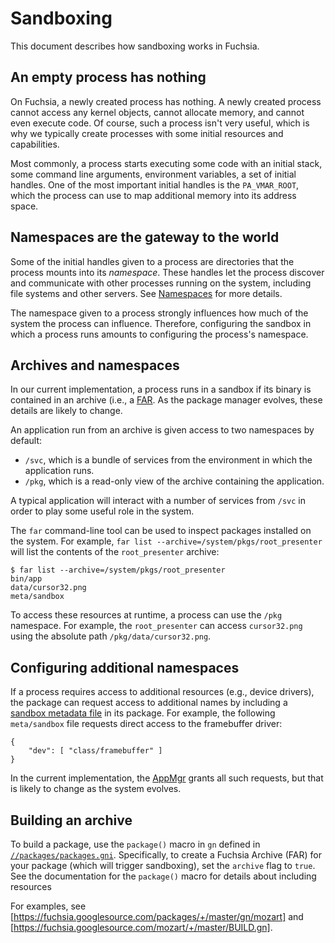 # Sandboxing

This document describes how sandboxing works in Fuchsia.

## An empty process has nothing

On Fuchsia, a newly created process has nothing. A newly created process cannot
access any kernel objects, cannot allocate memory, and cannot even execute code.
Of course, such a process isn't very useful, which is why we typically create
processes with some initial resources and capabilities.

Most commonly, a process starts executing some code with an initial stack, some
command line arguments, environment variables, a set of initial handles. One of
the most important initial handles is the `PA_VMAR_ROOT`, which the process can
use to map additional memory into its address space.

## Namespaces are the gateway to the world

Some of the initial handles given to a process are directories that the process
mounts into its _namespace_. These handles let the process discover and
communicate with other processes running on the system, including file systems
and other servers. See [Namespaces](namespaces.md) for more details.

The namespace given to a process strongly influences how much of the system the
process can influence. Therefore, configuring the sandbox in which a process
runs amounts to configuring the process's namespace.

## Archives and namespaces

In our current implementation, a process runs in a sandbox if its binary is
contained in an archive (i.e., a [FAR](glossary.md#FAR). As the package manager
evolves, these details are likely to change.

An application run from an archive is given access to two namespaces by default:

 * `/svc`, which is a bundle of services from the environment in which the
   application runs.
 * `/pkg`, which is a read-only view of the archive containing the application.

A typical application will interact with a number of services from `/svc` in
order to play some useful role in the system.

The `far` command-line tool can be used to inspect packages installed on the
system. For example, `far list --archive=/system/pkgs/root_presenter` will list
the contents of the `root_presenter` archive:

```
$ far list --archive=/system/pkgs/root_presenter
bin/app
data/cursor32.png
meta/sandbox
```

To access these resources at runtime, a process can use the `/pkg` namespace.
For example, the `root_presenter` can access `cursor32.png` using the absolute
path `/pkg/data/cursor32.png`.

## Configuring additional namespaces

If a process requires access to additional resources (e.g., device drivers), the
package can request access to additional names by including a
[sandbox metadata file](package_metadata,md#sandbox) in its package. For
example, the following `meta/sandbox` file requests direct access to the
framebuffer driver:

```
{
    "dev": [ "class/framebuffer" ]
}
```

In the current implementation, the [AppMgr](glossary.md#AppMgr) grants all such
requests, but that is likely to change as the system evolves.

## Building an archive

To build a package, use the `package()` macro in `gn` defined in
[`//packages/packages.gni`](https://fuchsia.googlesource.com/packages/+/master/package.gni).
Specifically, to create a Fuchsia Archive (FAR) for your package (which will
trigger sandboxing), set the `archive` flag to `true`. See the documentation for
the `package()` macro for details about including resources

For examples, see [https://fuchsia.googlesource.com/packages/+/master/gn/mozart]
and [https://fuchsia.googlesource.com/mozart/+/master/BUILD.gn].
